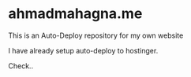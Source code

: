 # ahmadmahagna.me
This is an Auto-Deploy repository for my own website

I have already setup auto-deploy to hostinger.

Check..